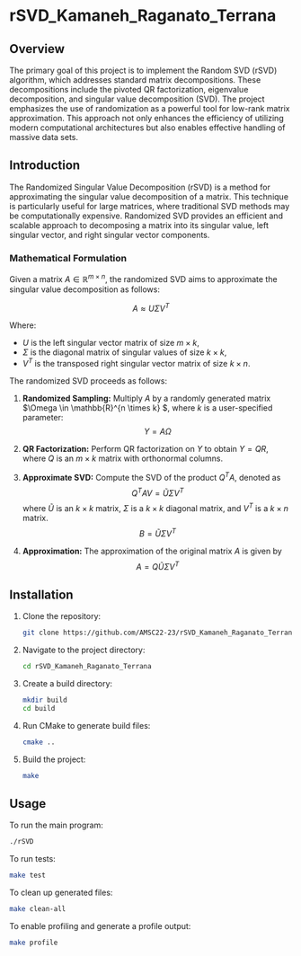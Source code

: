 # rSVD_Kamaneh_Raganato_Terrana


## Overview

The primary goal of this project is to implement the Random SVD (rSVD) algorithm, which addresses standard matrix decompositions. These decompositions include the pivoted QR factorization, eigenvalue decomposition, and singular value decomposition (SVD).
The project emphasizes the use of randomization as a powerful tool for low-rank matrix approximation. This approach not only enhances the efficiency of utilizing modern computational architectures but also enables effective handling of massive data sets.



## Introduction

The Randomized Singular Value Decomposition (rSVD) is a method for approximating the singular value decomposition of a matrix. This technique is particularly useful for large matrices, where traditional SVD methods may be computationally expensive. Randomized SVD provides an efficient and scalable approach to decomposing a matrix into its singular value, left singular vector, and right singular vector components.

### Mathematical Formulation
Given a matrix $A \in \mathbb{R}^{m \times n}$, the randomized SVD aims to approximate the singular value decomposition as follows:

$$ A \approx U \Sigma V^T $$

Where:
- $U$ is the left singular vector matrix of size $m \times k$,
- $\Sigma$ is the diagonal matrix of singular values of size $k \times k$,
- $V^T$ is the transposed right singular vector matrix of size $k \times n$.

The randomized SVD proceeds as follows:

1. **Randomized Sampling:** Multiply $A$ by a randomly generated matrix $\Omega \in \mathbb{R}^{n \times k} $, where $k$ is a user-specified parameter: $$Y = A \Omega $$

2. **QR Factorization:** Perform QR factorization on $Y$ to obtain $Y = QR$, where $Q$ is an $m \times k$ matrix with orthonormal columns.

3. **Approximate SVD:** Compute the SVD of the product $Q^TA$, denoted as $$Q^TAV = \tilde{U} \Sigma V^T$$ where $\tilde{U}$ is an $k \times k$ matrix, $\Sigma$ is a $k \times k$ diagonal matrix, and $V^T$ is a $k \times n$ matrix.
            $$B = \tilde{U} \Sigma V^T$$

4. **Approximation:** The approximation of the original matrix $A$ is given by $$A = Q \tilde{U} \Sigma V^T$$




## Installation

1. Clone the repository:

    ```bash
    git clone https://github.com/AMSC22-23/rSVD_Kamaneh_Raganato_Terrana.git
    ```

2. Navigate to the project directory:

    ```bash
    cd rSVD_Kamaneh_Raganato_Terrana
    ```

3. Create a build directory:

    ```bash
    mkdir build
    cd build
    ```

4. Run CMake to generate build files:

    ```bash
    cmake ..
    ```

5. Build the project:

    ```bash
    make
    ```

## Usage

To run the main program:

```bash
./rSVD
```

To run tests:

```bash
make test
```

To clean up generated files:

```bash
make clean-all
```
To enable profiling and generate a profile output:

```bash
make profile
```